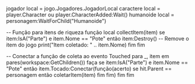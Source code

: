 jogador local = jogo.Jogadores.JogadorLocal
caractere local = player.Character ou player.CharacterAdded:Wait()
humanoide local = personagem:WaitForChild("Humanoide")

-- Função para itens de riqueza
função local collectItem(item)
    se item:IsA("Parte") e item.Nome == "Pote" então
        item:Destroy() -- Remove o item do jogo
        print("Item coletado: " .. item.Nome)
    fim
fim

-- Conectar a função de coleta ao evento Touched
para _, item em pares(workspace:GetChildren()) faça
    se item:IsA("Parte") e item.Nome == "Pote" então
        item.Tocado:Conectar(função(acerto)
            se hit.Parent == personagem então
                coletarItem(item)
            fim
        fim)
    fim
fim
